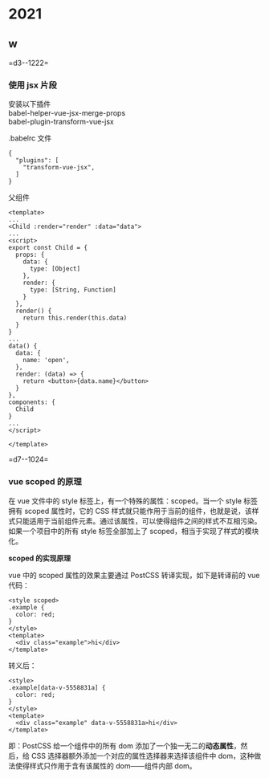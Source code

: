 # 2021

## w

=d3--1222=

### 使用 jsx 片段

安装以下插件  
babel-helper-vue-jsx-merge-props  
babel-plugin-transform-vue-jsx

.babelrc 文件

```
{
  "plugins": [
    "transform-vue-jsx",
  ]
}
```

父组件

```vue
<template>
...
<Child :render="render" :data="data">
...
<script>
export const Child = {
  props: {
    data: {
      type: [Object]
    },
    render: {
      type: [String, Function]
    }
  },
  render() {
    return this.render(this.data)
  }
}
...
data() {
  data: {
    name: 'open',
  },
  render: (data) => {
    return <button>{data.name}</button>
  }
},
components: {
  Child
}
...
</script>

</template>
```

=d7--1024=

### vue scoped 的原理

在 vue 文件中的 style 标签上，有一个特殊的属性：scoped。当一个 style 标签拥有 scoped 属性时，它的 CSS 样式就只能作用于当前的组件，也就是说，该样式只能适用于当前组件元素。通过该属性，可以使得组件之间的样式不互相污染。如果一个项目中的所有 style 标签全部加上了 scoped，相当于实现了样式的模块化。

**scoped 的实现原理**

vue 中的 scoped 属性的效果主要通过 PostCSS 转译实现，如下是转译前的 vue 代码：

```vue
<style scoped>
.example {
  color: red;
}
</style>
<template>
  <div class="example">hi</div>
</template>
```

转义后：

```vue
<style>
.example[data-v-5558831a] {
  color: red;
}
</style>
<template>
  <div class="example" data-v-5558831a>hi</div>
</template>
```

即：PostCSS 给一个组件中的所有 dom 添加了一个独一无二的**动态属性**，然后，给 CSS 选择器额外添加一个对应的属性选择器来选择该组件中 dom，这种做法使得样式只作用于含有该属性的 dom——组件内部 dom。
